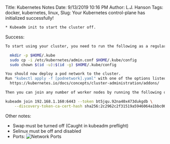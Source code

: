 Title: Kubernetes Notes
Date: 9/13/2019 10:16 PM
Author: L.J. Hanson
Tags: docker, kubernetes, linux, 
Slug: 
Your Kubernetes control-plane has initialized successfully!
```bash
* Kubeadm init to start the cluster off.
```

Success:
```bash
To start using your cluster, you need to run the following as a regular user:

  mkdir -p $HOME/.kube
  sudo cp -i /etc/kubernetes/admin.conf $HOME/.kube/config
  sudo chown $(id -u):$(id -g) $HOME/.kube/config

You should now deploy a pod network to the cluster.
Run "kubectl apply -f [podnetwork].yaml" with one of the options listed at:
  https://kubernetes.io/docs/concepts/cluster-administration/addons/

Then you can join any number of worker nodes by running the following on each as root:

kubeadm join 192.168.1.160:6443 --token bt5jqu.92na40x473dukgdb \
    --discovery-token-ca-cert-hash sha256:2c2962c2f31519a5946064a1bbc0671367d4dd9630715ecfb2c71dfd1d4eed28
```
Other notes:
* Swap must be turned off (Caught in kubeadm preflight)
* Selinux must be off and disabled
* Ports:
![Network Ports](https://i.stack.imgur.com/GY4ae.png)
